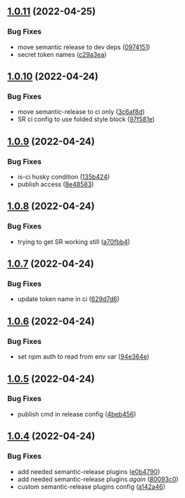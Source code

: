 ## [1.0.11](https://github.com/zmrl010/eslint-config/compare/v1.0.10...v1.0.11) (2022-04-25)


### Bug Fixes

* move semantic release to dev deps ([0974151](https://github.com/zmrl010/eslint-config/commit/0974151fcada096834706f5be14ab8bedb7a6ad0))
* secret token names ([c29a3ea](https://github.com/zmrl010/eslint-config/commit/c29a3ea2be1695ef9343fbb87a0e3bd9cd6d9797))

## [1.0.10](https://github.com/zmrl010/eslint-config/compare/v1.0.9...v1.0.10) (2022-04-24)


### Bug Fixes

* move semantic-release to ci only ([3c6af8d](https://github.com/zmrl010/eslint-config/commit/3c6af8d097bd1255db7a20b7471d57a6829c62ee))
* SR ci config to use folded style block ([97f581e](https://github.com/zmrl010/eslint-config/commit/97f581ea4f0d5b0e7f2d3ba13fe8f5270e179ee0))

## [1.0.9](https://github.com/zmrl010/eslint-config/compare/v1.0.8...v1.0.9) (2022-04-24)


### Bug Fixes

* is-ci husky condition ([135b424](https://github.com/zmrl010/eslint-config/commit/135b4246948683f11456d4326941d205186ec3fb))
* publish access ([8e48583](https://github.com/zmrl010/eslint-config/commit/8e48583ca54e71039553cb66ca17b2b57e08bab2))

## [1.0.8](https://github.com/zmrl010/eslint-config/compare/v1.0.7...v1.0.8) (2022-04-24)


### Bug Fixes

* trying to get SR working still ([a70fbb4](https://github.com/zmrl010/eslint-config/commit/a70fbb46415e637737cb8c925965c4d468182874))

## [1.0.7](https://github.com/zmrl010/eslint-config/compare/v1.0.6...v1.0.7) (2022-04-24)


### Bug Fixes

* update token name in ci ([629d7d6](https://github.com/zmrl010/eslint-config/commit/629d7d61a5d0bf1c52e4736ea17487178188f3b3))

## [1.0.6](https://github.com/zmrl010/eslint-config/compare/v1.0.5...v1.0.6) (2022-04-24)


### Bug Fixes

* set npm auth to read from env var ([94e364e](https://github.com/zmrl010/eslint-config/commit/94e364e71d93643b8d5d8183ef47fa043f68ed14))

## [1.0.5](https://github.com/zmrl010/eslint-config/compare/v1.0.4...v1.0.5) (2022-04-24)


### Bug Fixes

* publish cmd in release config ([4beb456](https://github.com/zmrl010/eslint-config/commit/4beb456766c360f702f8e28dff307d0f816b1578))

## [1.0.4](https://github.com/zmrl010/eslint-config/compare/v1.0.3...v1.0.4) (2022-04-24)


### Bug Fixes

* add needed semantic-release plugins ([e0b4790](https://github.com/zmrl010/eslint-config/commit/e0b4790f6357c564fc386d37f43c277a6b7d1d96))
* add needed semantic-release plugins *again* ([80093c0](https://github.com/zmrl010/eslint-config/commit/80093c0b4f011f6a37873a9d0ef985cc5b353972))
* custom semantic-release plugins config ([a142a46](https://github.com/zmrl010/eslint-config/commit/a142a46039b6196b5d3093518c59d9652cbca79e))
